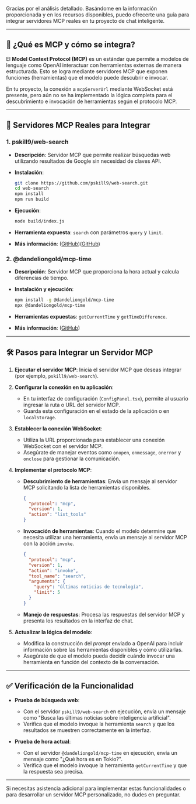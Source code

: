 Gracias por el análisis detallado. Basándome en la información proporcionada y en los recursos disponibles, puedo ofrecerte una guía para integrar servidores MCP reales en tu proyecto de chat inteligente.

---

## 🧩 ¿Qué es MCP y cómo se integra?

El **Model Context Protocol (MCP)** es un estándar que permite a modelos de lenguaje como OpenAI interactuar con herramientas externas de manera estructurada. Esto se logra mediante servidores MCP que exponen funciones (herramientas) que el modelo puede descubrir e invocar.

En tu proyecto, la conexión a `mcpServerUrl` mediante WebSocket está presente, pero aún no se ha implementado la lógica completa para el descubrimiento e invocación de herramientas según el protocolo MCP.

---

## 🔧 Servidores MCP Reales para Integrar

### 1. **pskill9/web-search**

* **Descripción**: Servidor MCP que permite realizar búsquedas web utilizando resultados de Google sin necesidad de claves API.
* **Instalación**:

  ```bash
  git clone https://github.com/pskill9/web-search.git
  cd web-search
  npm install
  npm run build
  ```
* **Ejecución**:

  ```bash
  node build/index.js
  ```
* **Herramienta expuesta**: `search` con parámetros `query` y `limit`.
* **Más información**: ([GitHub][1])([GitHub][1])

### 2. **@dandeliongold/mcp-time**

* **Descripción**: Servidor MCP que proporciona la hora actual y calcula diferencias de tiempo.
* **Instalación y ejecución**:

  ```bash
  npm install -g @dandeliongold/mcp-time
  npx @dandeliongold/mcp-time
  ```
* **Herramientas expuestas**: `getCurrentTime` y `getTimeDifference`.
* **Más información**: ([GitHub][2])

---

## 🛠️ Pasos para Integrar un Servidor MCP

1. **Ejecutar el servidor MCP**: Inicia el servidor MCP que deseas integrar (por ejemplo, `pskill9/web-search`).

2. **Configurar la conexión en tu aplicación**:

   * En tu interfaz de configuración (`ConfigPanel.tsx`), permite al usuario ingresar la ruta o URL del servidor MCP.
   * Guarda esta configuración en el estado de la aplicación o en `localStorage`.

3. **Establecer la conexión WebSocket**:

   * Utiliza la URL proporcionada para establecer una conexión WebSocket con el servidor MCP.
   * Asegúrate de manejar eventos como `onopen`, `onmessage`, `onerror` y `onclose` para gestionar la comunicación.

4. **Implementar el protocolo MCP**:

   * **Descubrimiento de herramientas**: Envía un mensaje al servidor MCP solicitando la lista de herramientas disponibles.

     ```json
     {
       "protocol": "mcp",
       "version": 1,
       "action": "list_tools"
     }
     ```
   * **Invocación de herramientas**: Cuando el modelo determine que necesita utilizar una herramienta, envía un mensaje al servidor MCP con la acción `invoke`.

     ```json
     {
       "protocol": "mcp",
       "version": 1,
       "action": "invoke",
       "tool_name": "search",
       "arguments": {
         "query": "últimas noticias de tecnología",
         "limit": 5
       }
     }
     ```
   * **Manejo de respuestas**: Procesa las respuestas del servidor MCP y presenta los resultados en la interfaz de chat.

5. **Actualizar la lógica del modelo**:

   * Modifica la construcción del *prompt* enviado a OpenAI para incluir información sobre las herramientas disponibles y cómo utilizarlas.
   * Asegúrate de que el modelo pueda decidir cuándo invocar una herramienta en función del contexto de la conversación.

---

## ✅ Verificación de la Funcionalidad

* **Prueba de búsqueda web**:

  * Con el servidor `pskill9/web-search` en ejecución, envía un mensaje como "Busca las últimas noticias sobre inteligencia artificial".
  * Verifica que el modelo invoque la herramienta `search` y que los resultados se muestren correctamente en la interfaz.

* **Prueba de hora actual**:

  * Con el servidor `@dandeliongold/mcp-time` en ejecución, envía un mensaje como "¿Qué hora es en Tokio?".
  * Verifica que el modelo invoque la herramienta `getCurrentTime` y que la respuesta sea precisa.

---

Si necesitas asistencia adicional para implementar estas funcionalidades o para desarrollar un servidor MCP personalizado, no dudes en preguntar.

[1]: https://github.com/pskill9/web-search?utm_source=chatgpt.com "Web Search MCP Server - GitHub"
[2]: https://github.com/dandeliongold/mcp-time?utm_source=chatgpt.com "dandeliongold/mcp-time - GitHub"
